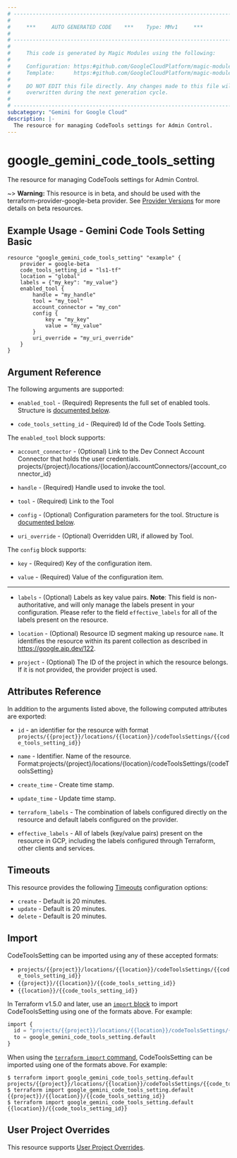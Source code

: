 ```yaml
---
# ----------------------------------------------------------------------------
#
#     ***     AUTO GENERATED CODE    ***    Type: MMv1     ***
#
# ----------------------------------------------------------------------------
#
#     This code is generated by Magic Modules using the following:
#
#     Configuration: https:#github.com/GoogleCloudPlatform/magic-modules/tree/main/mmv1/products/gemini/CodeToolsSetting.yaml
#     Template:      https:#github.com/GoogleCloudPlatform/magic-modules/tree/main/mmv1/templates/terraform/resource.html.markdown.tmpl
#
#     DO NOT EDIT this file directly. Any changes made to this file will be
#     overwritten during the next generation cycle.
#
# ----------------------------------------------------------------------------
subcategory: "Gemini for Google Cloud"
description: |-
  The resource for managing CodeTools settings for Admin Control.
---
```


# google_gemini_code_tools_setting

The resource for managing CodeTools settings for Admin Control.

~> **Warning:** This resource is in beta, and should be used with the terraform-provider-google-beta provider.
See [Provider Versions](https://terraform.io/docs/providers/google/guides/provider_versions.html) for more details on beta resources.


## Example Usage - Gemini Code Tools Setting Basic


```hcl
resource "google_gemini_code_tools_setting" "example" {
    provider = google-beta
    code_tools_setting_id = "ls1-tf"
    location = "global"
    labels = {"my_key": "my_value"}
    enabled_tool {
        handle = "my_handle"
        tool = "my_tool"
        account_connector = "my_con"
        config {
            key = "my_key"
            value = "my_value"
        }
        uri_override = "my_uri_override"
    }
}
```

## Argument Reference

The following arguments are supported:


* `enabled_tool` -
  (Required)
  Represents the full set of enabled tools.
  Structure is [documented below](#nested_enabled_tool).

* `code_tools_setting_id` -
  (Required)
  Id of the Code Tools Setting.


<a name="nested_enabled_tool"></a>The `enabled_tool` block supports:

* `account_connector` -
  (Optional)
  Link to the Dev Connect Account Connector that holds the user credentials.
  projects/{project}/locations/{location}/accountConnectors/{account_connector_id}

* `handle` -
  (Required)
  Handle used to invoke the tool.

* `tool` -
  (Required)
  Link to the Tool

* `config` -
  (Optional)
  Configuration parameters for the tool.
  Structure is [documented below](#nested_enabled_tool_enabled_tool_config).

* `uri_override` -
  (Optional)
  Overridden URI, if allowed by Tool.


<a name="nested_enabled_tool_enabled_tool_config"></a>The `config` block supports:

* `key` -
  (Required)
  Key of the configuration item.

* `value` -
  (Required)
  Value of the configuration item.

- - -


* `labels` -
  (Optional)
  Labels as key value pairs.
  **Note**: This field is non-authoritative, and will only manage the labels present in your configuration.
  Please refer to the field `effective_labels` for all of the labels present on the resource.

* `location` -
  (Optional)
  Resource ID segment making up resource `name`. It identifies the resource within its parent collection as described in https://google.aip.dev/122.

* `project` - (Optional) The ID of the project in which the resource belongs.
    If it is not provided, the provider project is used.


## Attributes Reference

In addition to the arguments listed above, the following computed attributes are exported:

* `id` - an identifier for the resource with format `projects/{{project}}/locations/{{location}}/codeToolsSettings/{{code_tools_setting_id}}`

* `name` -
  Identifier. Name of the resource.
  Format:projects/{project}/locations/{location}/codeToolsSettings/{codeToolsSetting}

* `create_time` -
  Create time stamp.

* `update_time` -
  Update time stamp.

* `terraform_labels` -
  The combination of labels configured directly on the resource
   and default labels configured on the provider.

* `effective_labels` -
  All of labels (key/value pairs) present on the resource in GCP, including the labels configured through Terraform, other clients and services.


## Timeouts

This resource provides the following
[Timeouts](https://developer.hashicorp.com/terraform/plugin/sdkv2/resources/retries-and-customizable-timeouts) configuration options:

- `create` - Default is 20 minutes.
- `update` - Default is 20 minutes.
- `delete` - Default is 20 minutes.

## Import


CodeToolsSetting can be imported using any of these accepted formats:

* `projects/{{project}}/locations/{{location}}/codeToolsSettings/{{code_tools_setting_id}}`
* `{{project}}/{{location}}/{{code_tools_setting_id}}`
* `{{location}}/{{code_tools_setting_id}}`


In Terraform v1.5.0 and later, use an [`import` block](https://developer.hashicorp.com/terraform/language/import) to import CodeToolsSetting using one of the formats above. For example:

```tf
import {
  id = "projects/{{project}}/locations/{{location}}/codeToolsSettings/{{code_tools_setting_id}}"
  to = google_gemini_code_tools_setting.default
}
```

When using the [`terraform import` command](https://developer.hashicorp.com/terraform/cli/commands/import), CodeToolsSetting can be imported using one of the formats above. For example:

```
$ terraform import google_gemini_code_tools_setting.default projects/{{project}}/locations/{{location}}/codeToolsSettings/{{code_tools_setting_id}}
$ terraform import google_gemini_code_tools_setting.default {{project}}/{{location}}/{{code_tools_setting_id}}
$ terraform import google_gemini_code_tools_setting.default {{location}}/{{code_tools_setting_id}}
```

## User Project Overrides

This resource supports [User Project Overrides](https://registry.terraform.io/providers/hashicorp/google/latest/docs/guides/provider_reference#user_project_override).
